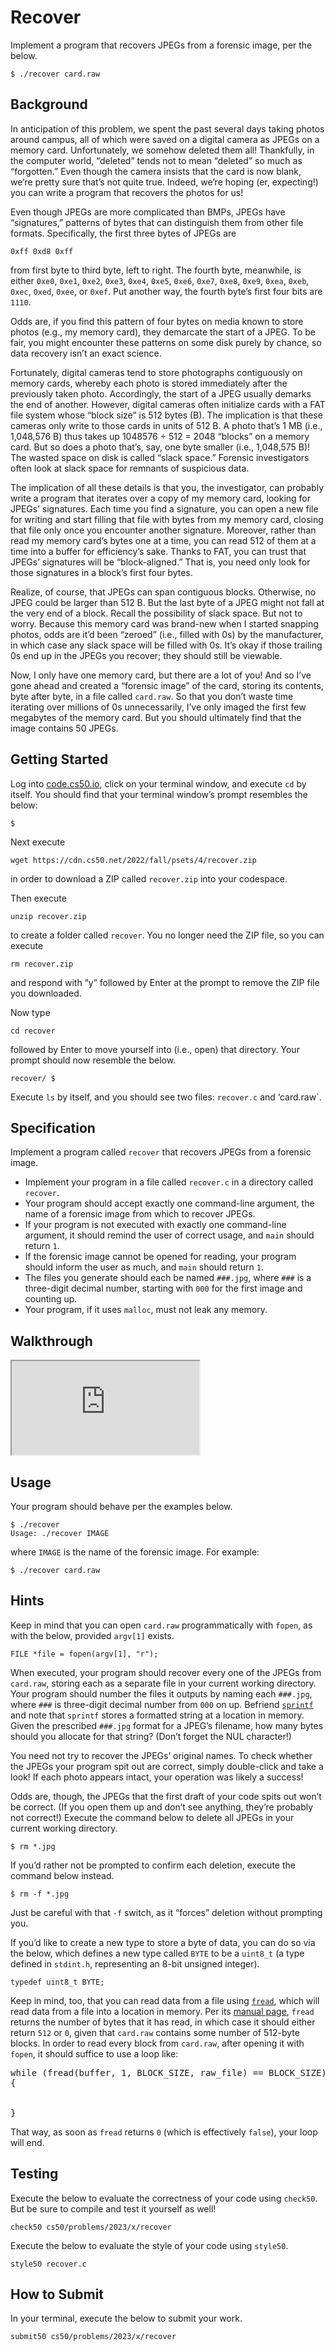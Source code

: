 Recover
=======

Implement a program that recovers JPEGs from a forensic image, per the below.

    $ ./recover card.raw
    

Background
----------

In anticipation of this problem, we spent the past several days taking photos around campus, all of which were saved on a digital camera as JPEGs on a memory card. Unfortunately, we somehow deleted them all! Thankfully, in the computer world, “deleted” tends not to mean “deleted” so much as “forgotten.” Even though the camera insists that the card is now blank, we’re pretty sure that’s not quite true. Indeed, we’re hoping (er, expecting!) you can write a program that recovers the photos for us!

Even though JPEGs are more complicated than BMPs, JPEGs have “signatures,” patterns of bytes that can distinguish them from other file formats. Specifically, the first three bytes of JPEGs are

    0xff 0xd8 0xff
    

from first byte to third byte, left to right. The fourth byte, meanwhile, is either `0xe0`, `0xe1`, `0xe2`, `0xe3`, `0xe4`, `0xe5`, `0xe6`, `0xe7`, `0xe8`, `0xe9`, `0xea`, `0xeb`, `0xec`, `0xed`, `0xee`, or `0xef`. Put another way, the fourth byte’s first four bits are `1110`.

Odds are, if you find this pattern of four bytes on media known to store photos (e.g., my memory card), they demarcate the start of a JPEG. To be fair, you might encounter these patterns on some disk purely by chance, so data recovery isn’t an exact science.

Fortunately, digital cameras tend to store photographs contiguously on memory cards, whereby each photo is stored immediately after the previously taken photo. Accordingly, the start of a JPEG usually demarks the end of another. However, digital cameras often initialize cards with a FAT file system whose “block size” is 512 bytes (B). The implication is that these cameras only write to those cards in units of 512 B. A photo that’s 1 MB (i.e., 1,048,576 B) thus takes up 1048576 ÷ 512 = 2048 “blocks” on a memory card. But so does a photo that’s, say, one byte smaller (i.e., 1,048,575 B)! The wasted space on disk is called “slack space.” Forensic investigators often look at slack space for remnants of suspicious data.

The implication of all these details is that you, the investigator, can probably write a program that iterates over a copy of my memory card, looking for JPEGs’ signatures. Each time you find a signature, you can open a new file for writing and start filling that file with bytes from my memory card, closing that file only once you encounter another signature. Moreover, rather than read my memory card’s bytes one at a time, you can read 512 of them at a time into a buffer for efficiency’s sake. Thanks to FAT, you can trust that JPEGs’ signatures will be “block-aligned.” That is, you need only look for those signatures in a block’s first four bytes.

Realize, of course, that JPEGs can span contiguous blocks. Otherwise, no JPEG could be larger than 512 B. But the last byte of a JPEG might not fall at the very end of a block. Recall the possibility of slack space. But not to worry. Because this memory card was brand-new when I started snapping photos, odds are it’d been “zeroed” (i.e., filled with 0s) by the manufacturer, in which case any slack space will be filled with 0s. It’s okay if those trailing 0s end up in the JPEGs you recover; they should still be viewable.

Now, I only have one memory card, but there are a lot of you! And so I’ve gone ahead and created a “forensic image” of the card, storing its contents, byte after byte, in a file called `card.raw`. So that you don’t waste time iterating over millions of 0s unnecessarily, I’ve only imaged the first few megabytes of the memory card. But you should ultimately find that the image contains 50 JPEGs.

Getting Started
---------------

Log into [code.cs50.io](https://code.cs50.io/), click on your terminal window, and execute `cd` by itself. You should find that your terminal window’s prompt resembles the below:

    $
    

Next execute

    wget https://cdn.cs50.net/2022/fall/psets/4/recover.zip
    

in order to download a ZIP called `recover.zip` into your codespace.

Then execute

    unzip recover.zip
    

to create a folder called `recover`. You no longer need the ZIP file, so you can execute

    rm recover.zip
    

and respond with “y” followed by Enter at the prompt to remove the ZIP file you downloaded.

Now type

    cd recover
    

followed by Enter to move yourself into (i.e., open) that directory. Your prompt should now resemble the below.

    recover/ $
    

Execute `ls` by itself, and you should see two files: `recover.c` and ‘card.raw\`.

Specification
-------------

Implement a program called `recover` that recovers JPEGs from a forensic image.

*   Implement your program in a file called `recover.c` in a directory called `recover`.
*   Your program should accept exactly one command-line argument, the name of a forensic image from which to recover JPEGs.
*   If your program is not executed with exactly one command-line argument, it should remind the user of correct usage, and `main` should return `1`.
*   If the forensic image cannot be opened for reading, your program should inform the user as much, and `main` should return `1`.
*   The files you generate should each be named `###.jpg`, where `###` is a three-digit decimal number, starting with `000` for the first image and counting up.
*   Your program, if it uses `malloc`, must not leak any memory.

Walkthrough
-----------

<div class="ratio ratio-16x9" data-video=""><iframe allow="accelerometer; autoplay; encrypted-media; gyroscope; picture-in-picture" allowfullscreen="" class="border" data-video="" src="https://www.youtube.com/embed/ooL0r_8N9ms?modestbranding=0&amp;rel=0&amp;showinfo=0"></iframe></div>

Usage
-----

Your program should behave per the examples below.

    $ ./recover
    Usage: ./recover IMAGE
    

where `IMAGE` is the name of the forensic image. For example:

    $ ./recover card.raw
    

Hints
-----

Keep in mind that you can open `card.raw` programmatically with `fopen`, as with the below, provided `argv[1]` exists.

<div class="language-c highlighter-rouge"><div class="highlight"><pre class="highlight"><code><span class="kt">FILE</span> <span class="o">*</span><span class="n">file</span> <span class="o">=</span> <span class="n">fopen</span><span class="p">(</span><span class="n">argv</span><span class="p">[</span><span class="mi">1</span><span class="p">],</span> <span class="s">"r"</span><span class="p">);</span>
</code></pre></div></div>
    

When executed, your program should recover every one of the JPEGs from `card.raw`, storing each as a separate file in your current working directory. Your program should number the files it outputs by naming each `###.jpg`, where `###` is three-digit decimal number from `000` on up. Befriend [`sprintf`](https://man.cs50.io/3/sprintf) and note that `sprintf` stores a formatted string at a location in memory. Given the prescribed `###.jpg` format for a JPEG’s filename, how many bytes should you allocate for that string? (Don’t forget the NUL character!)

You need not try to recover the JPEGs’ original names. To check whether the JPEGs your program spit out are correct, simply double-click and take a look! If each photo appears intact, your operation was likely a success!

Odds are, though, the JPEGs that the first draft of your code spits out won’t be correct. (If you open them up and don’t see anything, they’re probably not correct!) Execute the command below to delete all JPEGs in your current working directory.

    $ rm *.jpg
    

If you’d rather not be prompted to confirm each deletion, execute the command below instead.

    $ rm -f *.jpg
    

Just be careful with that `-f` switch, as it “forces” deletion without prompting you.

If you’d like to create a new type to store a byte of data, you can do so via the below, which defines a new type called `BYTE` to be a `uint8_t` (a type defined in `stdint.h`, representing an 8-bit unsigned integer).

    typedef uint8_t BYTE;
    

Keep in mind, too, that you can read data from a file using [`fread`](https://man.cs50.io/3/fread), which will read data from a file into a location in memory. Per its [manual page](https://man.cs50.io/3/fread), `fread` returns the number of bytes that it has read, in which case it should either return `512` or `0`, given that `card.raw` contains some number of 512-byte blocks. In order to read every block from `card.raw`, after opening it with `fopen`, it should suffice to use a loop like:

   
<pre class="highlight">
<span class="k">while</span> (fread(buffer, <span class="mi">1</span>, BLOCK_SIZE, raw_file) == BLOCK_SIZE)
{


}
</pre>
That way, as soon as `fread` returns `0` (which is effectively `false`), your loop will end.

Testing
-------

Execute the below to evaluate the correctness of your code using `check50`. But be sure to compile and test it yourself as well!

    check50 cs50/problems/2023/x/recover
    

Execute the below to evaluate the style of your code using `style50`.

    style50 recover.c
    

How to Submit
-------------

In your terminal, execute the below to submit your work.

    submit50 cs50/problems/2023/x/recover